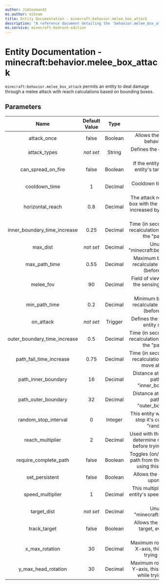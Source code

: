 ```yaml
---
author: JimSeaman42
ms.author: mikeam
title: Entity Documentation - minecraft:behavior.melee_box_attack
description: "A reference document detailing the 'behavior.melee_box_attack' entity goal"
ms.service: minecraft-bedrock-edition
---
```


# Entity Documentation - minecraft:behavior.melee_box_attack

`minecraft:behavior.melee_box_attack` permits an entity to deal damage through a melee attack with reach calculations based on bounding boxes.

## Parameters

| Name| Default Value| Type| Description |
|:-----------:|:-----------:|:-----------:|:-----------:|
| attack_once| false| Boolean| Allows the entity to use this attack behavior, only once EVER. |
| attack_types|*not set*| String| Defines the entity types this entity will attack. |
| can_spread_on_fire| false| Boolean| If the entity is on fire, this allows the entity's target to catch on fire after being hit. |
| cooldown_time| 1| Decimal| Cooldown time (in seconds) between attacks. |
| horizontal_reach| 0.8| Decimal| The attack reach of the entity will be a box with the size of the entity's bounds increased by this value in all horizontal directions. |
| inner_boundary_time_increase| 0.25| Decimal| Time (in seconds) to add to attack path recalculation when the target is beyond the "path_inner_boundary". |
| max_dist|*not set*| Decimal| Unused. No effect on "minecraft:behavior.melee_box_attack". |
| max_path_time| 0.55| Decimal| Maximum base time (in seconds) to recalculate new attack path to target (before increases applied). |
| melee_fov| 90| Decimal| Field of view (in degrees) when using the sensing component to detect an attack target. |
| min_path_time| 0.2| Decimal| Minimum base time (in seconds) to recalculate new attack path to target (before increases applied). |
| on_attack|*not set*| Trigger| Defines the event to trigger when this entity successfully attacks. |
| outer_boundary_time_increase| 0.5| Decimal| Time (in seconds) to add to attack path recalculation when the target is beyond the "path_outer_boundary". |
| path_fail_time_increase| 0.75| Decimal| Time (in seconds) to add to attack path recalculation when this entity cannot move along the current path. |
| path_inner_boundary| 16| Decimal| Distance at which to increase attack path recalculation by "inner_boundary_tick_increase". |
| path_outer_boundary| 32| Decimal| Distance at which to increase attack path recalculation by "outer_boundary_tick_increase". |
| random_stop_interval| 0| Integer| This entity will have a 1 in N chance to stop it's current attack, where N = "random_stop_interval". |
| reach_multiplier| 2| Decimal| Used with the base size of the entity to determine minimum target-distance before trying to deal attack damage. |
| require_complete_path| false| Boolean| Toggles (on/off) the need to have a full path from the entity to the target when using this melee attack behavior. |
| set_persistent| false| Boolean| Allows the entity to be set to persist upon targeting a player |
| speed_multiplier| 1| Decimal| This multiplier modifies the attacking entity's speed when moving toward the target. |
| target_dist|*not set*| Decimal| Unused. No effect on "minecraft:behavior.melee_attack". |
| track_target| false| Boolean| Allows the entity to track the attack target, even if the entity has no sensing. |
| x_max_rotation| 30| Decimal| Maximum rotation (in degrees), on the X-axis, this entity can rotate while trying to look at the target. |
| y_max_head_rotation| 30| Decimal| Maximum rotation (in degrees), on the Y-axis, this entity can rotate its head while trying to look at the target. |
